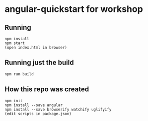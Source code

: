 # angular-quickstart for workshop

## Running
```
npm install
npm start
(open index.html in browser)
```

## Running just the build
```
npm run build
```

## How this repo was created
```
npm init
npm install --save angular
npm install --save browserify watchify uglifyify
(edit scripts in package.json)
```
